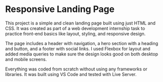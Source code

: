 # Responsive Landing Page

This project is a simple and clean landing page built using just HTML and CSS. It was created as part of a web development internship task to practice front-end basics like layout, styling, and responsive design.

The page includes a header with navigation, a hero section with a heading and button, and a footer with social links. I used Flexbox for layout and added media queries to make sure the design looks good on both desktop and mobile screens.

Everything was coded from scratch without using any frameworks or libraries. It was built using VS Code and tested with Live Server.
